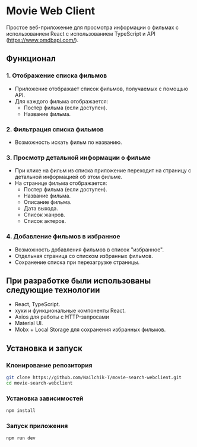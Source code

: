 # Movie Web Client

Простое веб-приложение для просмотра информации о фильмах с использованием React с использованием TypeScript и API (https://www.omdbapi.com/).

## Функционал

### 1. Отображение списка фильмов

- Приложение отображает список фильмов, получаемых с помощью API.
- Для каждого фильма отображается:
    - Постер фильма (если доступен).
    - Название фильма.

### 2. Фильтрация списка фильмов

- Возможность искать фильм по названию.

### 3. Просмотр детальной информации о фильме

- При клике на фильм из списка приложение переходит на страницу с детальной информацией об этом фильме.
- На странице фильма отображается:
    - Постер фильма (если доступен).
    - Название фильма.
    - Описание фильма.
    - Дата выхода.
    - Список жанров. 
    - Список актеров.

### 4. Добавление фильмов в избранное

- Возможность добавления фильмов в список "избранное".
- Отдельная страница со списком избранных фильмов.
- Сохранение списка при перезагрузке страницы.

## При разработке были использованы следующие технологии

- React, TypeScript.
- хуки и функциональные компоненты React.
- Axios для работы с HTTP-запросами
- Material UI.
- Mobx + Local Storage для сохранения избранных фильмов.

## Установка и запуск

### Клонирование репозитория

```bash
git clone https://github.com/Nailchik-T/movie-search-webclient.git
cd movie-search-webclient

```

### Установка зависимостей

```bash
npm install
```

### Запуск приложения

```bash
npm run dev
```
